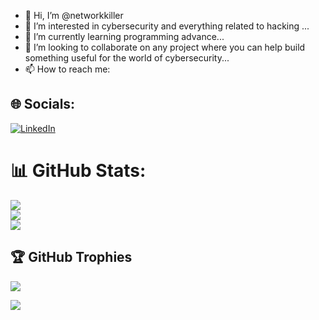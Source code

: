 - 👋 Hi, I’m @networkkiller
- 👀 I’m interested  in cybersecurity and everything related to hacking ...
- 🌱 I’m currently learning programming advance...
- 💞️ I’m looking to collaborate on any project where you can help build something useful for the world of cybersecurity...
- 📫 How to reach me: 

<!---
networkkiller/networkkiller is a ✨ special ✨ repository because its `README.md` (this file) appears on your GitHub profile.
You can click the Preview link to take a look at your changes.
--->


## 🌐 Socials:
[![LinkedIn](https://img.shields.io/badge/LinkedIn-%230077B5.svg?logo=linkedin&logoColor=white)](https://www.linkedin.com/in/johan-aybar-hernandez-1a6b85243) 

# 📊 GitHub Stats:
![](https://github-readme-stats.vercel.app/api?username=Networkkiller&theme=dark&hide_border=false&include_all_commits=true&count_private=true)<br/>
![](https://github-readme-streak-stats.herokuapp.com/?user=Divanny&theme=dark&hide_border=false)<br/>
![](https://github-readme-stats.vercel.app/api/top-langs/?username=Networkkiller&theme=dark&hide_border=false&include_all_commits=true&count_private=true&layout=compact)
## 🏆 GitHub Trophies
![](https://github-profile-trophy.vercel.app/?username=Networkkiller&theme=radical&no-frame=true&no-bg=false&margin-w=4)

[![](https://visitcount.itsvg.in/api?id=networkkiler&icon=0&color=0)](https://visitcount.itsvg.in)
